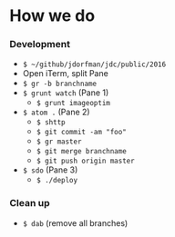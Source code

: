 # How we do

### Development
* `$ ~/github/jdorfman/jdc/public/2016`
* Open iTerm, split Pane
* `$ gr -b branchname`
* `$ grunt watch` (Pane 1)
  * `$ grunt imageoptim`
* `$ atom .` (Pane 2)
  * `$ shttp`
  * `$ git commit -am "foo"`
  * `$ gr master`
  * `$ git merge branchname`
  * `$ git push origin master`
* `$ sdo` (Pane 3)
  * `$ ./deploy`

### Clean up
* `$ dab` (remove all branches)
